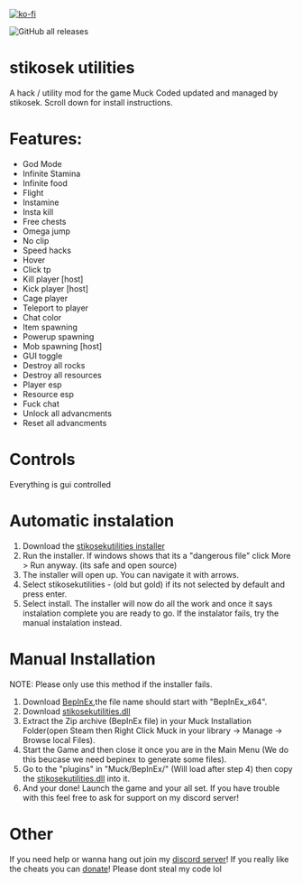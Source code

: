 [![ko-fi](https://ko-fi.com/img/githubbutton_sm.svg)](https://ko-fi.com/stikosek)
 
![GitHub all releases](https://img.shields.io/github/downloads/stikosek/stikosekutilities/total?color=%23FF8C00&style=flat-square)


# stikosek utilities

A hack / utility mod for the game Muck
Coded updated and managed by stikosek.
Scroll down for install instructions.

# Features:
- God Mode
- Infinite Stamina
- Infinite food
- Flight
- Instamine
- Insta kill
- Free chests
- Omega jump
- No clip
- Speed hacks
- Hover
- Click tp
- Kill player [host]
- Kick player [host]
- Cage player
- Teleport to player
- Chat color
- Item spawning
- Powerup spawning
- Mob spawning [host]
- GUI toggle
- Destroy all rocks
- Destroy all resources
- Player esp
- Resource esp
- Fuck chat
- Unlock all advancments
- Reset all advancments

# Controls
Everything is gui controlled

# Automatic instalation
 1. Download the [stikosekutilities installer](https://github.com/Dev-Packet/stikosekutilities2-installer/releases/download/1.0.0.0/stikosekutilities2_Installer.exe)
 2. Run the installer. If windows shows that its a "dangerous file" click More > Run anyway. (its safe and open source)
 3. The installer will open up. You can navigate it with arrows.
 4. Select stikosekutilities - (old but gold) if its not selected by default and press enter.
 5. Select install.
 The installer will now do all the work and once it says instalation complete you are ready to go.
 If the instalator fails, try the manual instalation instead.
 
# Manual Installation
 NOTE: Please only use this method if the installer fails.
 1. Download [BepInEx](https://github.com/BepInEx/BepInEx/releases/tag/v5.4.21),the file name should start with "BepInEx_x64".
 2. Download [stikosekutilities.dll](https://github.com/stikosek/stikosekutilities/releases/download/download/stikosekutilitites.dll)
 3. Extract the Zip archive (BepInEx file) in your Muck Installation Folder(open Steam then Right Click Muck in your library -> Manage -> Browse local Files).
 4. Start the Game and then close it once you are in the Main Menu (We do this beucase we need bepinex to generate some files).
 5. Go to the "plugins" in "Muck/BepInEx/" (Will load after step 4) then copy the [stikosekutilities.dll](https://github.com/stikosek/stikosekutilities/releases/latest/download/stikosekutilities2.dll) into it.
 6. And your done! Launch the game and your all set. If you have trouble with this feel free to ask for support on my discord server!

# Other
If you need help or wanna hang out join my [discord server](https://discord.gg/29PAur9AkB)!
If you really like the cheats you can [donate](https://ko-fi.com/stikosek)!
Please dont steal my code lol



 
